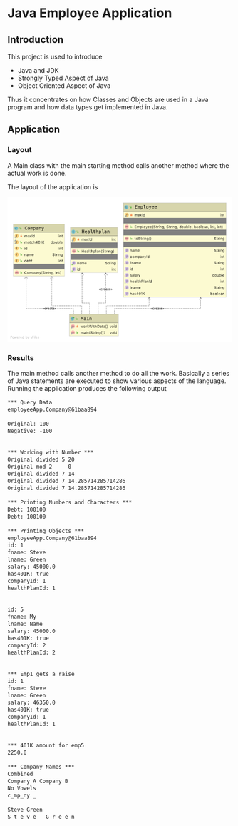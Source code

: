 # Java Employee Application

## Introduction

This project is used to introduce

* Java and JDK
* Strongly Typed Aspect of Java
* Object Oriented Aspect of Java

Thus it concentrates on how Classes and Objects are used in a Java program and how data types get implemented in Java.

## Application

### Layout

A Main class with the main starting method calls another method where the actual work is done.

The layout of the application is

![Application Layout](application_diagram.png)

### Results

The main method calls another method to do all the work. Basically a series of Java statements are executed to show various aspects of the language. Running the application produces the following output

```Text
*** Query Data
employeeApp.Company@61baa894

Original: 100
Negative: -100


*** Working with Number ***
Original divided 5 20
Original mod 2     0
Original divided 7 14
Original divided 7 14.285714285714286
Original divided 7 14.285714285714286

*** Printing Numbers and Characters ***
Debt: 100100
Debt: 100100

*** Printing Objects ***
employeeApp.Company@61baa894
id: 1
fname: Steve
lname: Green
salary: 45000.0
has401K: true
companyId: 1
healthPlanId: 1


id: 5
fname: My
lname: Name
salary: 45000.0
has401K: true
companyId: 2
healthPlanId: 2


*** Emp1 gets a raise
id: 1
fname: Steve
lname: Green
salary: 46350.0
has401K: true
companyId: 1
healthPlanId: 1


*** 401K amount for emp5
2250.0

*** Company Names ***
Combined
Company A Company B
No Vowels
c_mp_ny _

Steve Green
S t e v e   G r e e n
```

